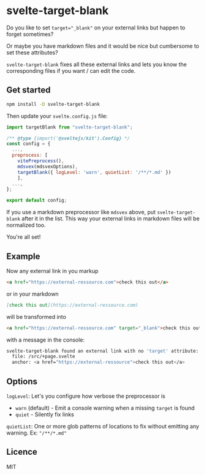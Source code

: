 # svelte-target-blank

Do you like to set `target="_blank"` on your external links but happen to forget sometimes?

Or maybe you have markdown files and it would be nice but cumbersome to set these attributes?

`svelte-target-blank` fixes all these external links and lets you know the corresponding files if you want / can edit the code.

## Get started

```sh
npm install -D svelte-target-blank
```

Then update your `svelte.config.js` file:

```js
import targetBlank from "svelte-target-blank";

/** @type {import('@sveltejs/kit').Config} */
const config = {
  ...,
  preprocess: [
    vitePreprocess(),
    mdsvex(mdsvexOptions),
    targetBlank({ logLevel: 'warn', quietList: '/**/*.md' })
	],
  ...,
};

export default config;

```

If you use a markdown preprocessor like `mdsvex` above, put `svelte-target-blank` after it in the list. This way your external links in markdown files will be normalized too.

You're all set!

## Example

Now any external link in you markup

```html
<a href="https://external-ressource.com">check this out</a>
```

or in your markdown

```md
[check this out](https://external-ressource.com)
```

will be transformed into

```html
<a href="https://external-ressource.com" target="_blank">check this out</a>
```

with a message in the console:

```sh
svelte-target-blank found an external link with no 'target' attribute:
  file: /src/+page.svelte
  anchor: <a href="https://external-ressource">check this out</a>
```

## Options

`logLevel`: Let's you configure how verbose the preprocessor is

- `warn` (default) - Emit a console warning when a missing `target` is found
- `quiet` - Silently fix links

`quietList`: One or more glob patterns of locations to fix without emitting any warning. Ex: `"/**/*.md"`

## Licence

MIT
